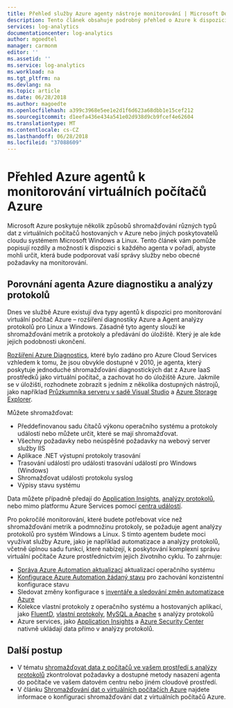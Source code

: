 ```yaml
---
title: Přehled služby Azure agenty nástroje monitorování | Microsoft Docs
description: Tento článek obsahuje podrobný přehled o Azure k dispozici agenty, kteří podporují monitorování virtuálních počítačích Azure.
services: log-analytics
documentationcenter: log-analytics
author: mgoedtel
manager: carmonm
editor: ''
ms.assetid: ''
ms.service: log-analytics
ms.workload: na
ms.tgt_pltfrm: na
ms.devlang: na
ms.topic: article
ms.date: 06/28/2018
ms.author: magoedte
ms.openlocfilehash: a399c3968e5ee1e2d1f6d623a68dbb1e15cef212
ms.sourcegitcommit: d1eefa436e434a541e02d938d9cb9fcef4e62604
ms.translationtype: MT
ms.contentlocale: cs-CZ
ms.lasthandoff: 06/28/2018
ms.locfileid: "37088609"
---
```

# <a name="overview-of-the-azure-agents-to-monitor-azure-virtual-machines"></a>Přehled Azure agentů k monitorování virtuálních počítačů Azure
Microsoft Azure poskytuje několik způsobů shromažďování různých typů dat z virtuálních počítačů hostovaných v Azure nebo jiných poskytovatelů cloudu systémem Microsoft Windows a Linux.  Tento článek vám pomůže popisují rozdíly a možnosti k dispozici s každého agenta v pořadí, abyste mohli určit, která bude podporovat vaší správy služby nebo obecné požadavky na monitorování.  

## <a name="comparing-azure-diagnostic-and-log-analytics-agent"></a>Porovnání agenta Azure diagnostiku a analýzy protokolů
Dnes ve službě Azure existují dva typy agentů k dispozici pro monitorování virtuální počítač Azure – rozšíření diagnostiky Azure a Agent analýzy protokolů pro Linux a Windows.  Zásadně tyto agenty slouží ke shromažďování metrik a protokoly a předávání do úložiště. Který je ale kde jejich podobnosti ukončení.  

[Rozšíření Azure Diagnostics](../monitoring-and-diagnostics/azure-diagnostics.md), které bylo zadáno pro Azure Cloud Services vzhledem k tomu, že jsou obvykle dostupné v 2010, je agenta, který poskytuje jednoduché shromažďování diagnostických dat z Azure IaaS prostředků jako virtuální počítač, a zachovat ho do úložiště Azure.  Jakmile se v úložišti, rozhodnete zobrazit s jedním z několika dostupných nástrojů, jako například [Průzkumníka serveru v sadě Visual Studio](../vs-azure-tools-storage-resources-server-explorer-browse-manage.md) a [Azure Storage Explorer](../vs-azure-tools-storage-manage-with-storage-explorer.md).

Můžete shromažďovat:

* Předdefinovanou sadu čítačů výkonu operačního systému a protokoly událostí nebo můžete určit, které se mají shromažďovat. 
* Všechny požadavky nebo neúspěšné požadavky na webový server služby IIS
* Aplikace .NET výstupní protokoly trasování
* Trasování událostí pro události trasování událostí pro Windows (Windows) 
* Shromažďovat události protokolu syslog  
* Výpisy stavu systému 

Data můžete případně předají do [Application Insights](../application-insights/app-insights-cloudservices.md), [analýzy protokolů](../log-analytics/log-analytics-overview.md), nebo mimo platformu Azure Services pomocí [centra událostí](../event-hubs/event-hubs-what-is-event-hubs.md). 

Pro pokročilé monitorování, které budete potřebovat více než shromažďování metrik a podmnožinu protokoly, se požaduje agent analýzy protokolů pro systém Windows a Linux.  S tímto agentem budete moci využívat služby Azure, jako je například automatizace a analýzy protokolů, včetně úplnou sadu funkcí, které nabízejí, k poskytování komplexní správu virtuální počítače Azure prostřednictvím jejich životního cyklu. To zahrnuje:

* [Správa Azure Automation aktualizací](../automation/automation-update-management.md) aktualizací operačního systému
* [Konfigurace Azure Automation žádaný stavu](../automation/automation-dsc-overview.md) pro zachování konzistentní konfigurace stavu
* Sledovat změny konfigurace s [inventáře a sledování změn automatizace Azure](../automation/automation-change-tracking.md)
* Kolekce vlastní protokoly z operačního systému a hostovaných aplikací, jako [FluentD](../log-analytics/log-analytics-data-sources-json.md), [vlastní protokoly](../log-analytics/log-analytics-data-sources-custom-logs.md), [MySQL a Apache](../log-analytics/log-analytics-data-sources-linux-applications.md) s analýzy protokolů
* Azure services, jako [Application Insights](https://docs.microsoft.com/azure/application-insights/) a [Azure Security Center](https://docs.microsoft.com/azure/security-center/) nativně ukládají data přímo v analýzy protokolů.  

## <a name="next-steps"></a>Další postup

- V tématu [shromažďovat data z počítačů ve vašem prostředí s analýzy protokolů](../log-analytics/log-analytics-concept-hybrid.md) zkontrolovat požadavky a dostupné metody nasazení agenta do počítače ve vašem datovém centru nebo jiném cloudové prostředí.
- V článku [Shromažďování dat o virtuálních počítačích Azure](../log-analytics/log-analytics-quick-collect-azurevm.md) najdete informace o konfiguraci shromažďování dat z virtuálních počítačů Azure. 